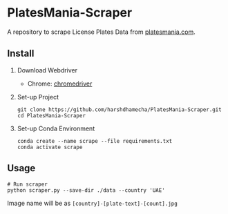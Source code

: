 # PlatesMania-Scraper
A repository to scrape License Plates Data from [platesmania.com](https://platesmania.com/).   

## Install

1.  Download Webdriver
    - Chrome: [chromedriver](https://chromedriver.chromium.org/downloads) 

2. Set-up Project

    ```
    git clone https://github.com/harshdhamecha/PlatesMania-Scraper.git
    cd PlatesMania-Scraper
    ```

3. Set-up Conda Environment
    ```
    conda create --name scrape --file requirements.txt
    conda activate scrape
    ```

## Usage

```
# Run scraper
python scraper.py --save-dir ./data --country 'UAE' 
```

Image name will be as `[country]-[plate-text]-[count].jpg`
